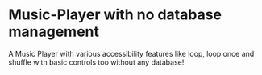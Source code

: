 # Music-Player with no database management
A Music Player with various accessibility features like loop, loop once and shuffle with basic controls too without any database!
